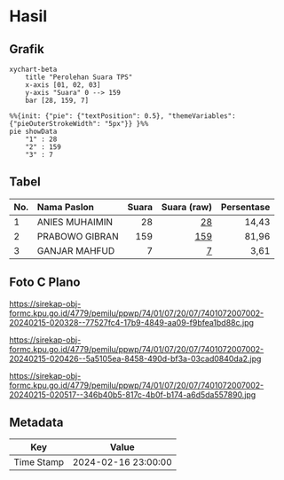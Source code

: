 # Hasil

## Grafik

```mermaid
xychart-beta
    title "Perolehan Suara TPS"
    x-axis [01, 02, 03]
    y-axis "Suara" 0 --> 159
    bar [28, 159, 7]
```

```mermaid
%%{init: {"pie": {"textPosition": 0.5}, "themeVariables": {"pieOuterStrokeWidth": "5px"}} }%%
pie showData
    "1" : 28
    "2" : 159
    "3" : 7
```

## Tabel

| No. | Nama Paslon    | Suara | Suara (raw) | Persentase |
|:--- |:-------------- | -----:| -----------:| ----------:|
| 1   | ANIES MUHAIMIN | 28    | [28][p-1]   | 14,43      |
| 2   | PRABOWO GIBRAN | 159   | [159][p-2]  | 81,96      |
| 3   | GANJAR MAHFUD  | 7     | [7][p-3]    | 3,61       |


[p-1]: https://github.com/gigit-pemilu/pemilu-2024-74-sulawesi-tenggara/blob/main/pilpres/hitung-suara/sub/74-sulawesi-tenggara/sub/01-kolaka/sub/07-pomalaa/sub/2007-pesouha/sub/002-tps/sub/paslon-1.txt
[p-2]: https://github.com/gigit-pemilu/pemilu-2024-74-sulawesi-tenggara/blob/main/pilpres/hitung-suara/sub/74-sulawesi-tenggara/sub/01-kolaka/sub/07-pomalaa/sub/2007-pesouha/sub/002-tps/sub/paslon-2.txt
[p-3]: https://github.com/gigit-pemilu/pemilu-2024-74-sulawesi-tenggara/blob/main/pilpres/hitung-suara/sub/74-sulawesi-tenggara/sub/01-kolaka/sub/07-pomalaa/sub/2007-pesouha/sub/002-tps/sub/paslon-3.txt

## Foto C Plano

https://sirekap-obj-formc.kpu.go.id/4779/pemilu/ppwp/74/01/07/20/07/7401072007002-20240215-020328--77527fc4-17b9-4849-aa09-f9bfea1bd88c.jpg

https://sirekap-obj-formc.kpu.go.id/4779/pemilu/ppwp/74/01/07/20/07/7401072007002-20240215-020426--5a5105ea-8458-490d-bf3a-03cad0840da2.jpg

https://sirekap-obj-formc.kpu.go.id/4779/pemilu/ppwp/74/01/07/20/07/7401072007002-20240215-020517--346b40b5-817c-4b0f-b174-a6d5da557890.jpg


## Metadata

| Key        | Value               |
| ---------- | ------------------- |
| Time Stamp | 2024-02-16 23:00:00 |



